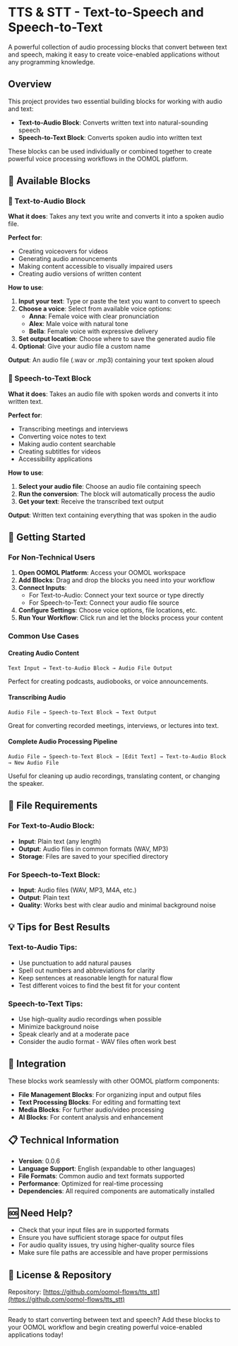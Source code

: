 # TTS & STT - Text-to-Speech and Speech-to-Text

A powerful collection of audio processing blocks that convert between text and speech, making it easy to create voice-enabled applications without any programming knowledge.

## Overview

This project provides two essential building blocks for working with audio and text:

- **Text-to-Audio Block**: Converts written text into natural-sounding speech
- **Speech-to-Text Block**: Converts spoken audio into written text

These blocks can be used individually or combined together to create powerful voice processing workflows in the OOMOL platform.

## 🔧 Available Blocks

### 📢 Text-to-Audio Block

**What it does**: Takes any text you write and converts it into a spoken audio file.

**Perfect for**:
- Creating voiceovers for videos
- Generating audio announcements
- Making content accessible to visually impaired users
- Creating audio versions of written content

**How to use**:
1. **Input your text**: Type or paste the text you want to convert to speech
2. **Choose a voice**: Select from available voice options:
   - **Anna**: Female voice with clear pronunciation
   - **Alex**: Male voice with natural tone  
   - **Bella**: Female voice with expressive delivery
3. **Set output location**: Choose where to save the generated audio file
4. **Optional**: Give your audio file a custom name

**Output**: An audio file (.wav or .mp3) containing your text spoken aloud

### 🎤 Speech-to-Text Block

**What it does**: Takes an audio file with spoken words and converts it into written text.

**Perfect for**:
- Transcribing meetings and interviews
- Converting voice notes to text
- Making audio content searchable
- Creating subtitles for videos
- Accessibility applications

**How to use**:
1. **Select your audio file**: Choose an audio file containing speech
2. **Run the conversion**: The block will automatically process the audio
3. **Get your text**: Receive the transcribed text output

**Output**: Written text containing everything that was spoken in the audio

## 🚀 Getting Started

### For Non-Technical Users

1. **Open OOMOL Platform**: Access your OOMOL workspace
2. **Add Blocks**: Drag and drop the blocks you need into your workflow
3. **Connect Inputs**: 
   - For Text-to-Audio: Connect your text source or type directly
   - For Speech-to-Text: Connect your audio file source
4. **Configure Settings**: Choose voice options, file locations, etc.
5. **Run Your Workflow**: Click run and let the blocks process your content

### Common Use Cases

#### Creating Audio Content
```
Text Input → Text-to-Audio Block → Audio File Output
```
Perfect for creating podcasts, audiobooks, or voice announcements.

#### Transcribing Audio
```
Audio File → Speech-to-Text Block → Text Output
```
Great for converting recorded meetings, interviews, or lectures into text.

#### Complete Audio Processing Pipeline
```
Audio File → Speech-to-Text Block → [Edit Text] → Text-to-Audio Block → New Audio File
```
Useful for cleaning up audio recordings, translating content, or changing the speaker.

## 📁 File Requirements

### For Text-to-Audio Block:
- **Input**: Plain text (any length)
- **Output**: Audio files in common formats (WAV, MP3)
- **Storage**: Files are saved to your specified directory

### For Speech-to-Text Block:
- **Input**: Audio files (WAV, MP3, M4A, etc.)
- **Output**: Plain text
- **Quality**: Works best with clear audio and minimal background noise

## 💡 Tips for Best Results

### Text-to-Audio Tips:
- Use punctuation to add natural pauses
- Spell out numbers and abbreviations for clarity
- Keep sentences at reasonable length for natural flow
- Test different voices to find the best fit for your content

### Speech-to-Text Tips:
- Use high-quality audio recordings when possible
- Minimize background noise
- Speak clearly and at a moderate pace
- Consider the audio format - WAV files often work best

## 🔗 Integration

These blocks work seamlessly with other OOMOL platform components:
- **File Management Blocks**: For organizing input and output files
- **Text Processing Blocks**: For editing and formatting text
- **Media Blocks**: For further audio/video processing
- **AI Blocks**: For content analysis and enhancement

## 📋 Technical Information

- **Version**: 0.0.6
- **Language Support**: English (expandable to other languages)
- **File Formats**: Common audio and text formats supported
- **Performance**: Optimized for real-time processing
- **Dependencies**: All required components are automatically installed

## 🆘 Need Help?

- Check that your input files are in supported formats
- Ensure you have sufficient storage space for output files
- For audio quality issues, try using higher-quality source files
- Make sure file paths are accessible and have proper permissions

## 📄 License & Repository

Repository: [https://github.com/oomol-flows/tts_stt](https://github.com/oomol-flows/tts_stt)

---

Ready to start converting between text and speech? Add these blocks to your OOMOL workflow and begin creating powerful voice-enabled applications today!
